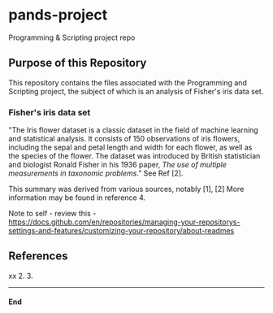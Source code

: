 # pands-project
Programming &amp; Scripting project repo

## Purpose of this Repository
This repository contains the files associated with the Programming and Scripting project, the subject of which is an analysis of Fisher's iris data set.

### Fisher's iris data set
"The Iris flower dataset is a classic dataset in the field of machine learning and statistical analysis. It consists of 150 observations of iris flowers, including the sepal and petal length and width for each flower, as well as the species of the flower. The dataset was introduced by British statistician and biologist Ronald Fisher in his 1936 paper, *The use of multiple measurements in taxonomic problems*.” See Ref [2].

This summary was derived from various sources, notably [1], [2]
More information may be found in reference 4.


Note to self - review this - https://docs.github.com/en/repositories/managing-your-repositorys-settings-and-features/customizing-your-repository/about-readmes


## References
xx
2. 
3.
****
#### End